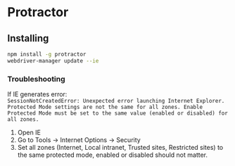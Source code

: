 # Protractor

## Installing

```bash
npm install -g protractor
webdriver-manager update --ie
```

### Troubleshooting

If IE generates error:  
`SessionNotCreatedError: Unexpected error launching Internet Explorer.
Protected Mode settings are not the same for all zones.
Enable Protected Mode must be set to the same value (enabled or disabled) for all zones.`

1. Open IE
2. Go to Tools -> Internet Options -> Security
3. Set all zones (Internet, Local intranet, Trusted sites, Restricted sites) to the same protected mode,
   enabled or disabled should not matter.
